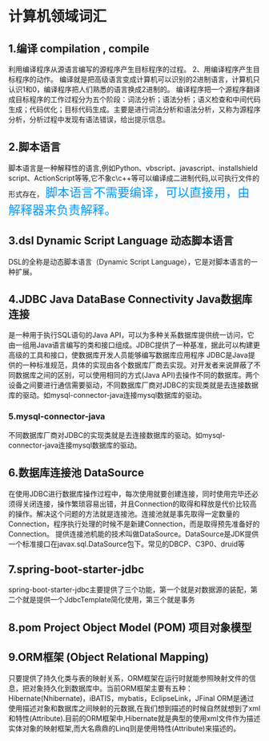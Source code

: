 # 计算机领域词汇
## 1.编译  compilation , compile
利用编译程序从源语言编写的源程序产生目标程序的过程。 2、用编译程序产生目标程序的动作。 编译就是把高级语言变成计算机可以识别的2进制语言，计算机只认识1和0，编译程序把人们熟悉的语言换成2进制的。 编译程序把一个源程序翻译成目标程序的工作过程分为五个阶段：词法分析；语法分析；语义检查和中间代码生成；代码优化；目标代码生成。主要是进行词法分析和语法分析，又称为源程序分析，分析过程中发现有语法错误，给出提示信息。
## 2.脚本语言  
脚本语言是一种解释性的语言,例如Python、vbscript、javascript、installshield script、ActionScript等等,它不象c\c++等可以编译成二进制代码,以可执行文件的形式存在，
<font color=#0099ff size=5 face="黑体">脚本语言不需要编译，可以直接用，由解释器来负责解释。</font>
## 3.dsl Dynamic Script Language 动态脚本语言
DSL的全称是动态脚本语言（Dynamic Script Language），它是对脚本语言的一种扩展。

## 4.JDBC Java DataBase Connectivity  Java数据库连接
是一种用于执行SQL语句的Java API，可以为多种关系数据库提供统一访问，它由一组用Java语言编写的类和接口组成。JDBC提供了一种基准，据此可以构建更高级的工具和接口，使数据库开发人员能够编写数据库应用程序
JDBC是Java提供的一种标准规范，具体的实现由各个数据库厂商去实现。对开发者来说屏蔽了不同数据库之间的区别，可以使用相同的方式(Java API)去操作不同的数据库。两个设备之间要进行通信需要驱动，不同数据库厂商对JDBC的实现类就是去连接数据库的驱动。如mysql-connector-java连接mysql数据库的驱动。

### 5.mysql-connector-java
不同数据库厂商对JDBC的实现类就是去连接数据库的驱动。如mysql-connector-java连接mysql数据库的驱动。

## 6.数据库连接池 DataSource
在使用JDBC进行数据库操作过程中，每次使用就要创建连接，同时使用完毕还必须得关闭连接，操作繁琐容易出错，并且Connection的取得和释放是代价比较高的操作。解决这个问题的方法就是连接池。连接池就是事先取得一定数量的Connection，程序执行处理的时候不是新建Connection，而是取得预先准备好的Connection。
提供连接池机能的技术叫做DataSource。DataSource是JDK提供一个标准接口在javax.sql.DataSource包下。常见的DBCP、C3P0、druid等

## 7.spring-boot-starter-jdbc
spring-boot-starter-jdbc主要提供了三个功能，第一个就是对数据源的装配，第二个就是提供一个JdbcTemplate简化使用，第三个就是事务

## 8.pom  Project Object Model (POM) 项目对象模型

## 9.ORM框架 (Object Relational Mapping)
只要提供了持久化类与表的映射关系，ORM框架在运行时就能参照映射文件的信息，把对象持久化到数据库中。当前ORM框架主要有五种：Hibernate(Nhibernate)，iBATIS，mybatis，EclipseLink，JFinal
ORM是通过使用描述对象和数据库之间映射的元数据,在我们想到描述的时候自然就想到了xml和特性(Attribute).目前的ORM框架中,Hibernate就是典型的使用xml文件作为描述实体对象的映射框架,而大名鼎鼎的Linq则是使用特性(Attribute)来描述的。